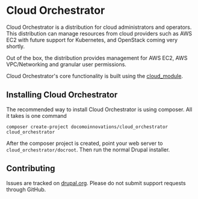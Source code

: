 # Cloud Orchestrator

Cloud Orchestrator is a distribution for cloud administrators and operators.
This distribution can manage resources from cloud providers such as AWS EC2 with future support for
Kubernetes, and OpenStack coming very shortly.

Out of the box, the distribution provides management for AWS EC2, AWS VPC/Networking and granular
user permissions.

Cloud Orchestrator's core functionality is built using the [cloud_module].

## Installing Cloud Orchestrator
The recommended way to install Cloud Orchestrator is using composer.  All it takes is one command

```
composer create-project docomoinnovations/cloud_orchestrator cloud_orchestrator
```

After the composer project is created, point your web server to `cloud_orchestrator/docroot`.  Then
run the normal Drupal installer.

##  Contributing
Issues are tracked on [drupal.org][issue_queue].  Please do not submit support requests through GitHub.

[issue_queue]:  https://www.drupal.org/project/issues/cloud_orchestrator "Cloud Orchestrator Issue Queue"
[cloud_module]: https://www.drupal.org/project/cloud "Cloud module"